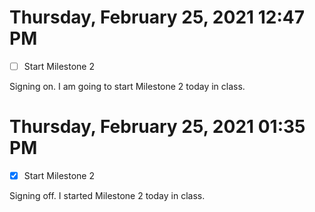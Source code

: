 # Thursday, February 25, 2021 12:47 PM
- [ ] Start Milestone 2

Signing on. I am going to start Milestone 2 today in class.

# Thursday, February 25, 2021 01:35 PM
- [X] Start Milestone 2

Signing off. I started Milestone 2 today in class.

